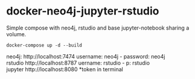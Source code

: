 # docker-neo4j-jupyter-rstudio

Simple compose with neo4j, rstudio and base jupyter-notebook sharing a volume.

`
docker-compose up -d --build
`

neo4j: http://localhost:7474  username: neo4j - password: neo4j \
rstudio http://localhost:8787 uername: rstudio - p: rstudio \
jupyter http://localhost:8080 *token in terminal



